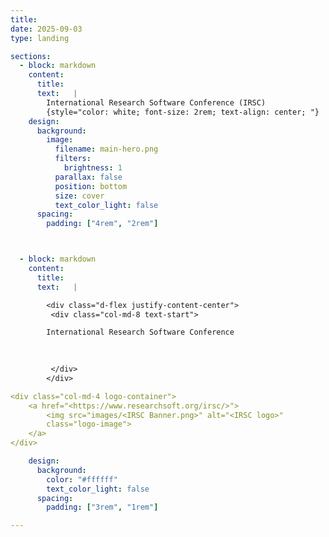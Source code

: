 ```yaml
---
title:
date: 2025-09-03
type: landing

sections:
  - block: markdown
    content:
      title: 
      text:   |
        International Research Software Conference (IRSC)
        {style="color: white; font-size: 2rem; text-align: center; "}
    design:
      background:
        image:
          filename: main-hero.png
          filters:
            brightness: 1
          parallax: false
          position: bottom
          size: cover
          text_color_light: false 
      spacing:
        padding: ["4rem", "2rem"]                



  - block: markdown
    content:
      title: 
      text:   |

        <div class="d-flex justify-content-center">
         <div class="col-md-8 text-start">

        International Research Software Conference
 

        
         </div>
        </div>

<div class="col-md-4 logo-container">
    <a href="<https://www.researchsoft.org/irsc/>">
        <img src="images/<IRSC Banner.png>" alt="<IRSC logo>" 
        class="logo-image">
    </a>
</div>

    design:
      background:
        color: "#ffffff"
        text_color_light: false
      spacing:
        padding: ["3rem", "1rem"]

---
```

